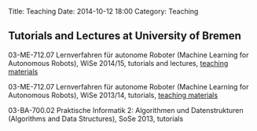 Title: Teaching
Date: 2014-10-12 18:00
Category: Teaching

Tutorials and Lectures at University of Bremen
----------------------------------------------

03-ME-712.07 Lernverfahren für autonome Roboter (Machine Learning for Autonomous Robots), WiSe 2014/15, tutorials and lectures, [teaching materials](https://github.com/AlexanderFabisch/ml_tutorials)

03-ME-712.07 Lernverfahren für autonome Roboter (Machine Learning for Autonomous Robots), WiSe 2013/14, tutorials, [teaching materials](https://github.com/AlexanderFabisch/ml_tutorials)

03-BA-700.02 Praktische Informatik 2: Algorithmen und Datenstrukturen (Algorithms and Data Structures), SoSe 2013, tutorials
